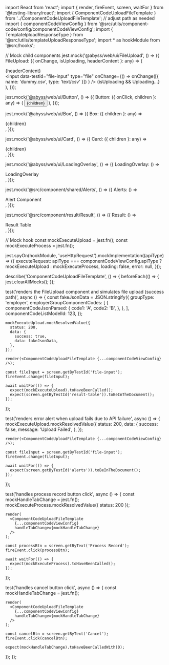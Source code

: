 import React from 'react';
import { render, fireEvent, screen, waitFor } from '@testing-library/react';
import { ComponentCodeUploadFileTemplate } from '../ComponentCodeUploadFileTemplate'; // adjust path as needed
import { componentCodeViewConfig } from '@src/utils/component-code/config/componentCodeViewConfig';
import { TemplatelploadResponseType } from '@src/utils/templateUploadResponseType';
import * as hookModule from '@src/hooks';

// Mock child components
jest.mock('@abyss/web/ui/FileUpload', () => ({
  FileUpload: ({ onChange, isUploading, headerContent }: any) => (
    <div data-testid="file-upload">
      <div data-testid="header-content">{headerContent}</div>
      <input
        data-testid="file-input"
        type="file"
        onChange={() =>
          onChange([{ name: 'dummy.csv', type: 'text/csv' }])
        }
      />
      {isUploading && <span>Uploading...</span>}
    </div>
  ),
}));

jest.mock('@abyss/web/ui/Button', () => ({
  Button: ({ onClick, children }: any) => (
    <button onClick={onClick}>{children}</button>
  ),
}));

jest.mock('@abyss/web/ui/Box', () => ({
  Box: ({ children }: any) => <div>{children}</div>,
}));

jest.mock('@abyss/web/ui/Card', () => ({
  Card: ({ children }: any) => <div>{children}</div>,
}));

jest.mock('@abyss/web/ui/LoadingOverlay', () => ({
  LoadingOverlay: () => <div>LoadingOverlay</div>,
}));

jest.mock('@src/component/shared/Alerts', () => ({
  Alerts: () => <div data-testid="alerts">Alert Component</div>,
}));

jest.mock('@src/component/result/Result', () => ({
  Result: () => <div data-testid="result-table">Result Table</div>,
}));

// Mock hook
const mockExecuteUpload = jest.fn();
const mockExecuteProcess = jest.fn();

jest.spyOn(hookModule, 'useHttpRequest').mockImplementation((apiType) => ({
  executeRequest:
    apiType === componentCodeViewConfig.apiType
      ? mockExecuteUpload
      : mockExecuteProcess,
  loading: false,
  error: null,
}));

describe('ComponentCodeUploadFileTemplate', () => {
  beforeEach(() => {
    jest.clearAllMocks();
  });

  test('renders the FileUpload component and simulates file upload (success path)', async () => {
    const fakeJsonData = JSON.stringify({
      groupType: 'employer',
      employerGroupComponentCodes: [
        {
          componentCodeJsonParsed: {
            code1: 'A',
            code2: 'B',
          },
        },
      ],
      componentCodeListModelId: 123,
    });

    mockExecuteUpload.mockResolvedValue({
      status: 200,
      data: {
        success: true,
        data: fakeJsonData,
      },
    });

    render(<ComponentCodeUploadFileTemplate {...componentCodeViewConfig} />);

    const fileInput = screen.getByTestId('file-input');
    fireEvent.change(fileInput);

    await waitFor(() => {
      expect(mockExecuteUpload).toHaveBeenCalled();
      expect(screen.getByTestId('result-table')).toBeInTheDocument();
    });
  });

  test('renders error alert when upload fails due to API failure', async () => {
    mockExecuteUpload.mockResolvedValue({
      status: 200,
      data: {
        success: false,
        message: 'Upload Failed',
      },
    });

    render(<ComponentCodeUploadFileTemplate {...componentCodeViewConfig} />);

    const fileInput = screen.getByTestId('file-input');
    fireEvent.change(fileInput);

    await waitFor(() => {
      expect(screen.getByTestId('alerts')).toBeInTheDocument();
    });
  });

  test('handles process record button click', async () => {
    const mockHandleTabChange = jest.fn();
    mockExecuteProcess.mockResolvedValue({ status: 200 });

    render(
      <ComponentCodeUploadFileTemplate
        {...componentCodeViewConfig}
        handleTabChange={mockHandleTabChange}
      />
    );

    const processBtn = screen.getByText('Process Record');
    fireEvent.click(processBtn);

    await waitFor(() => {
      expect(mockExecuteProcess).toHaveBeenCalled();
    });
  });

  test('handles cancel button click', async () => {
    const mockHandleTabChange = jest.fn();

    render(
      <ComponentCodeUploadFileTemplate
        {...componentCodeViewConfig}
        handleTabChange={mockHandleTabChange}
      />
    );

    const cancelBtn = screen.getByText('Cancel');
    fireEvent.click(cancelBtn);

    expect(mockHandleTabChange).toHaveBeenCalledWith(0);
  });
});
